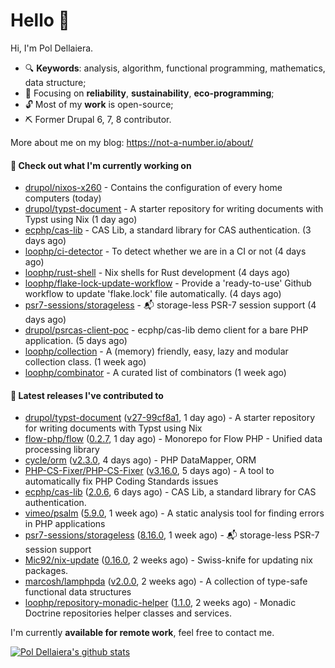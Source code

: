 # Hello 👋

Hi, I'm Pol Dellaiera.

- 🔍 **Keywords**: analysis, algorithm, functional programming, mathematics, data structure;
- 🎯 Focusing on **reliability**, **sustainability**, **eco-programming**;
- 🔓 Most of my **work** is open-source;
- ⛏️ Former Drupal 6, 7, 8 contributor.

More about me on my blog: https://not-a-number.io/about/

#### 👷 Check out what I'm currently working on

- [drupol/nixos-x260](https://github.com/drupol/nixos-x260) - Contains the configuration of every home computers (today)
- [drupol/typst-document](https://github.com/drupol/typst-document) - A starter repository for writing documents with Typst using Nix (1 day ago)
- [ecphp/cas-lib](https://github.com/ecphp/cas-lib) - CAS Lib, a standard library for CAS authentication. (3 days ago)
- [loophp/ci-detector](https://github.com/loophp/ci-detector) - To detect whether we are in a CI or not (4 days ago)
- [loophp/rust-shell](https://github.com/loophp/rust-shell) - Nix shells for Rust development (4 days ago)
- [loophp/flake-lock-update-workflow](https://github.com/loophp/flake-lock-update-workflow) - Provide a &#39;ready-to-use&#39; Github workflow to update &#39;flake.lock&#39; file automatically. (4 days ago)
- [psr7-sessions/storageless](https://github.com/psr7-sessions/storageless) - :mailbox_with_mail: storage-less PSR-7 session support (4 days ago)
- [drupol/psrcas-client-poc](https://github.com/drupol/psrcas-client-poc) - ecphp/cas-lib demo client for a bare PHP application. (5 days ago)
- [loophp/collection](https://github.com/loophp/collection) - A (memory) friendly, easy, lazy and modular collection class. (1 week ago)
- [loophp/combinator](https://github.com/loophp/combinator) - A curated list of combinators (1 week ago)

#### 🔭 Latest releases I've contributed to

- [drupol/typst-document](https://github.com/drupol/typst-document) ([v27-99cf8a1](https://github.com/drupol/typst-document/releases/tag/v27-99cf8a1), 1 day ago) - A starter repository for writing documents with Typst using Nix
- [flow-php/flow](https://github.com/flow-php/flow) ([0.2.7](https://github.com/flow-php/flow/releases/tag/0.2.7), 1 day ago) - Monorepo for Flow PHP - Unified data processing library
- [cycle/orm](https://github.com/cycle/orm) ([v2.3.0](https://github.com/cycle/orm/releases/tag/v2.3.0), 4 days ago) - PHP DataMapper, ORM
- [PHP-CS-Fixer/PHP-CS-Fixer](https://github.com/PHP-CS-Fixer/PHP-CS-Fixer) ([v3.16.0](https://github.com/PHP-CS-Fixer/PHP-CS-Fixer/releases/tag/v3.16.0), 5 days ago) - A tool to automatically fix PHP Coding Standards issues
- [ecphp/cas-lib](https://github.com/ecphp/cas-lib) ([2.0.6](https://github.com/ecphp/cas-lib/releases/tag/2.0.6), 6 days ago) - CAS Lib, a standard library for CAS authentication.
- [vimeo/psalm](https://github.com/vimeo/psalm) ([5.9.0](https://github.com/vimeo/psalm/releases/tag/5.9.0), 1 week ago) - A static analysis tool for finding errors in PHP applications
- [psr7-sessions/storageless](https://github.com/psr7-sessions/storageless) ([8.16.0](https://github.com/psr7-sessions/storageless/releases/tag/8.16.0), 1 week ago) - :mailbox_with_mail: storage-less PSR-7 session support
- [Mic92/nix-update](https://github.com/Mic92/nix-update) ([0.16.0](https://github.com/Mic92/nix-update/releases/tag/0.16.0), 2 weeks ago) - Swiss-knife for updating nix packages.
- [marcosh/lamphpda](https://github.com/marcosh/lamphpda) ([v2.0.0](https://github.com/marcosh/lamphpda/releases/tag/v2.0.0), 2 weeks ago) - A collection of type-safe functional data structures
- [loophp/repository-monadic-helper](https://github.com/loophp/repository-monadic-helper) ([1.1.0](https://github.com/loophp/repository-monadic-helper/releases/tag/1.1.0), 2 weeks ago) - Monadic Doctrine repositories helper classes and services.

I'm currently **available for remote work**, feel free to contact me.

[![Pol Dellaiera's github stats](https://github-readme-stats.vercel.app/api?username=drupol&count_private=true&show_icons=true)](https://github.com/drupol)
